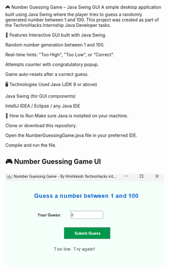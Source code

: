 🎮 Number Guessing Game – Java Swing GUI
A simple desktop application built using Java Swing where the player tries to guess a randomly generated number between 1 and 100. This project was created as part of the TechnoHacks Internship Java Developer tasks.

📌 Features
Interactive GUI built with Java Swing.

Random number generation between 1 and 100.

Real-time hints: "Too High", "Too Low", or "Correct".

Attempts counter with congratulatory popup.

Game auto-resets after a correct guess.

🖥️ Technologies Used
Java (JDK 8 or above)

Java Swing (for GUI components)

IntelliJ IDEA / Eclipse / any Java IDE

🚀 How to Run
Make sure Java is installed on your machine.

Clone or download this repository.

Open the NumberGuessingGame.java file in your preferred IDE.

Compile and run the file.

## 🎮 Number Guessing Game UI

![Number Guessing Game](https://raw.githubusercontent.com/hrishiauti2099/Project_Images/main/Number-guessing-game.png)


